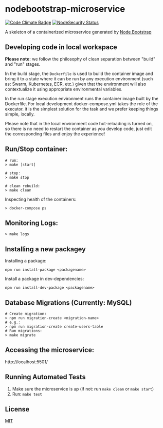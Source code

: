 # nodebootstrap-microservice

[![Code Climate Badge][codeclimate-img]][codeclimate-url]
[![NodeSecurity Status][nsp-img]][nsp-url]


A skeleton of a containerized microservice generated by [Node Bootstrap](http://nodebootstrap.io)

## Developing code in local workspace

**Please note:** we follow the philosophy of clean separation between "build" and
"run" stages. 

In the build stage, the `Dockerfile` is used to build the container image and
bring it to a state where it can be run by any execution environment (such as:
Swarm, Kubernetes, ECR, etc.) given that the environment will also contextualize 
it using appropriate environmental variables.

In the run stage execution environment runs the container image built by the
Dockerfile. For local development docker-compose.yml takes the role of the
executor. it is the simplest solution for the task and we prefer keeping things
simple, locally. 

Please note that in the local environment code hot-reloading is turned on, so
there is no need to restart the container as you develop code, just edit the
corresponding files and enjoy the experience!

## Run/Stop container:

```
# run:
> make [start]

# stop:
> make stop

# clean rebuild:
> make clean
```

Inspecting health of the containers:

```
> docker-compose ps
```

## Monitoring Logs:

```
> make logs
```

## Installing a new packagey

Installing a package:

```
npm run install-package <packagename>
```

Install a package in dev-dependencies:

```
npm run install-dev-package <packagename>
```

## Database Migrations (Currently: MySQL)

```
# Create migration:
> npm run migration-create <migration-name>
# e.g.: 
> npm run migration-create create-users-table
# Run migrations:
> make migrate
```

## Accessing the microservice:

http://localhost:5501/

## Running Automated Tests

1. Make sure the microservice is up (if not: run `make clean` or `make start`)
2. Run: `make test`

## License

[MIT](LICENSE)

[codeclimate-img]: https://codeclimate.com/github/inadarei/nodebootstrap-microservice/badges/gpa.svg
[codeclimate-url]: https://codeclimate.com/github/inadarei/nodebootstrap-microservice
[nsp-img]: https://nodesecurity.io/orgs/inadarei-public/projects/d639c395-08dd-4297-aeb5-87fcfa08cd3c/badge
[nsp-url]: https://nodesecurity.io/orgs/inadarei-public/projects/d639c395-08dd-4297-aeb5-87fcfa08cd3c
